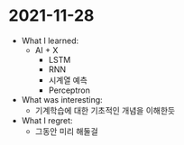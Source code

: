 # 2021-11-28

- What I learned:
  - AI + X 
    - LSTM
    - RNN
    - 시계열 예측
    - Perceptron
- What was interesting:
  - 기계학습에 대한 기초적인 개념을 이해한듯 
- What I regret: 
  - 그동안 미리 해둘걸